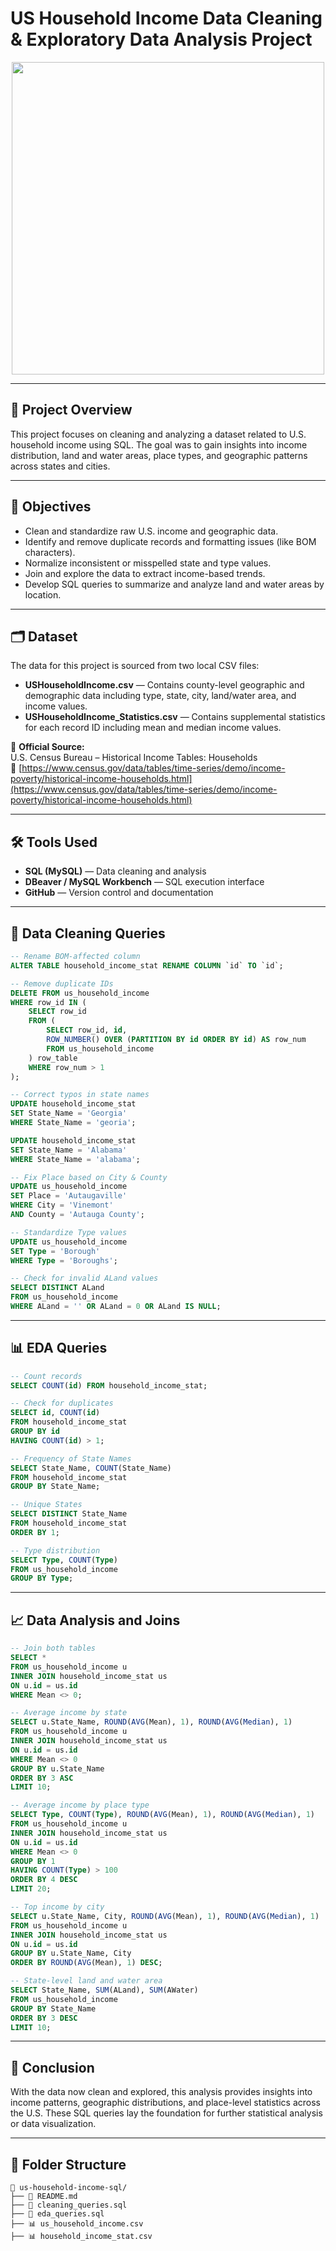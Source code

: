 # US Household Income Data Cleaning & Exploratory Data Analysis Project

<p align="center">
  <img src="https://upload.wikimedia.org/wikipedia/commons/thumb/f/f2/Blank_US_Map_%28states_only%29.svg/1200px-Blank_US_Map_%28states_only%29.svg.png" width="500">
</p>

---

## 📌 Project Overview
This project focuses on cleaning and analyzing a dataset related to U.S. household income using SQL. The goal was to gain insights into income distribution, land and water areas, place types, and geographic patterns across states and cities.

---

## 🎯 Objectives
- Clean and standardize raw U.S. income and geographic data.
- Identify and remove duplicate records and formatting issues (like BOM characters).
- Normalize inconsistent or misspelled state and type values.
- Join and explore the data to extract income-based trends.
- Develop SQL queries to summarize and analyze land and water areas by location.

---

## 🗂️ Dataset
The data for this project is sourced from two local CSV files:
- **USHouseholdIncome.csv** — Contains county-level geographic and demographic data including type, state, city, land/water area, and income values.
- **USHouseholdIncome_Statistics.csv** — Contains supplemental statistics for each record ID including mean and median income values.

📎 **Official Source:**  
U.S. Census Bureau – Historical Income Tables: Households  
🔗 [https://www.census.gov/data/tables/time-series/demo/income-poverty/historical-income-households.html](https://www.census.gov/data/tables/time-series/demo/income-poverty/historical-income-households.html)

---

## 🛠️ Tools Used
- **SQL (MySQL)** — Data cleaning and analysis  
- **DBeaver / MySQL Workbench** — SQL execution interface  
- **GitHub** — Version control and documentation

---

## 🧹 Data Cleaning Queries

```sql
-- Rename BOM-affected column
ALTER TABLE household_income_stat RENAME COLUMN `﻿id` TO `id`;

-- Remove duplicate IDs
DELETE FROM us_household_income
WHERE row_id IN (
    SELECT row_id
    FROM (
        SELECT row_id, id,
        ROW_NUMBER() OVER (PARTITION BY id ORDER BY id) AS row_num
        FROM us_household_income 
    ) row_table
    WHERE row_num > 1
);

-- Correct typos in state names
UPDATE household_income_stat 
SET State_Name = 'Georgia'
WHERE State_Name = 'georia';

UPDATE household_income_stat 
SET State_Name = 'Alabama'
WHERE State_Name = 'alabama';

-- Fix Place based on City & County
UPDATE us_household_income
SET Place = 'Autaugaville'
WHERE City = 'Vinemont'
AND County = 'Autauga County';

-- Standardize Type values
UPDATE us_household_income 
SET Type = 'Borough'
WHERE Type = 'Boroughs';

-- Check for invalid ALand values
SELECT DISTINCT ALand
FROM us_household_income 
WHERE ALand = '' OR ALand = 0 OR ALand IS NULL;
```

---

## 📊 EDA Queries

```sql
-- Count records
SELECT COUNT(id) FROM household_income_stat;

-- Check for duplicates
SELECT id, COUNT(id)
FROM household_income_stat
GROUP BY id
HAVING COUNT(id) > 1;

-- Frequency of State Names
SELECT State_Name, COUNT(State_Name)
FROM household_income_stat
GROUP BY State_Name;

-- Unique States
SELECT DISTINCT State_Name 
FROM household_income_stat
ORDER BY 1;

-- Type distribution
SELECT Type, COUNT(Type)
FROM us_household_income
GROUP BY Type;
```

---

## 📈 Data Analysis and Joins

```sql
-- Join both tables
SELECT *
FROM us_household_income u
INNER JOIN household_income_stat us 
ON u.id = us.id
WHERE Mean <> 0;

-- Average income by state
SELECT u.State_Name, ROUND(AVG(Mean), 1), ROUND(AVG(Median), 1)
FROM us_household_income u
INNER JOIN household_income_stat us 
ON u.id = us.id
WHERE Mean <> 0
GROUP BY u.State_Name
ORDER BY 3 ASC
LIMIT 10;

-- Average income by place type
SELECT Type, COUNT(Type), ROUND(AVG(Mean), 1), ROUND(AVG(Median), 1)
FROM us_household_income u
INNER JOIN household_income_stat us 
ON u.id = us.id
WHERE Mean <> 0
GROUP BY 1
HAVING COUNT(Type) > 100
ORDER BY 4 DESC
LIMIT 20;

-- Top income by city
SELECT u.State_Name, City, ROUND(AVG(Mean), 1), ROUND(AVG(Median), 1)
FROM us_household_income u
INNER JOIN household_income_stat us 
ON u.id = us.id
GROUP BY u.State_Name, City
ORDER BY ROUND(AVG(Mean), 1) DESC;

-- State-level land and water area
SELECT State_Name, SUM(ALand), SUM(AWater)
FROM us_household_income
GROUP BY State_Name
ORDER BY 3 DESC
LIMIT 10;
```

---

## 🧠 Conclusion
With the data now clean and explored, this analysis provides insights into income patterns, geographic distributions, and place-level statistics across the U.S. These SQL queries lay the foundation for further statistical analysis or data visualization.

---

## 📁 Folder Structure

```
📁 us-household-income-sql/
├── 📄 README.md
├── 📄 cleaning_queries.sql
├── 📄 eda_queries.sql
├── 📊 us_household_income.csv
├── 📊 household_income_stat.csv
```
